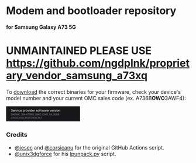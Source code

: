 # Modem and bootloader repository
**for Samsung Galaxy A73 5G**

# UNMAINTAINED PLEASE USE https://github.com/ngdplnk/proprietary_vendor_samsung_a73xq

To [download](https://github.com/ngdplnk/proprietary_vendor_samsung_a73xq/releases) the correct binaries for your firmware, check your device's model number and your current OMC sales code (ex. A736B**OWO**3AWF4):

<img src="readme-res/omc-info.jpg" width="40%"/>

### Credits
- [@jesec](https://github.com/jesec) and [@corsicanu](https://github.com/corsicanu) for the original GitHub Actions script.
- [@unix3dgforce](https://github.com/unix3dgforce) for his [lpunpack.py](https://github.com/unix3dgforce/lpunpack) script.
